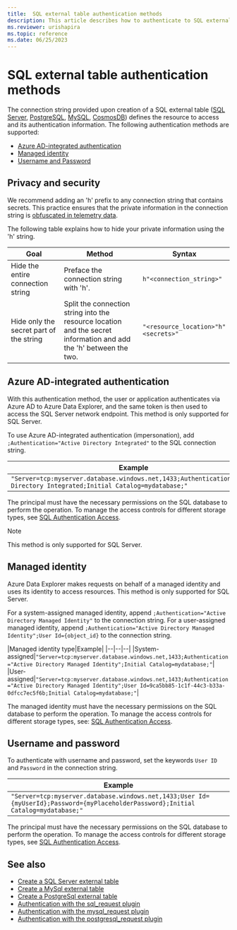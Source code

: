 ```yaml
---
title:  SQL external table authentication methods
description: This article describes how to authenticate to SQL external tables in Azure Data Explorer.
ms.reviewer: urishapira
ms.topic: reference
ms.date: 06/25/2023
---
```

# SQL external table authentication methods

The connection string provided upon creation of a SQL external table ([SQL Server](../../management/external-mssql-tables.md), [PostgreSQL](../../management/external-postgresql-tables.md), [MySQL](../../management/external-mysql-tables.md), [CosmosDB](../../management/external-cosmosdbsql-tables.md))
defines the resource to access and its authentication information. The following authentication methods are supported:

* [Azure AD-integrated authentication](#azure-ad-integrated-authentication)
* [Managed identity](#managed-identity)
* [Username and Password](#username-and-password)

## Privacy and security

We recommend adding an 'h' prefix to any connection string that contains secrets. This practice ensures that the private information in the connection string is [obfuscated in telemetry data](../../query/scalar-data-types/string.md#obfuscated-string-literals).

The following table explains how to hide your private information using the 'h' string.

|Goal|Method|Syntax|
|--|--|--|
|Hide the entire connection string|Preface the connection string with 'h'.|`h"<connection_string>"`|
|Hide only the secret part of the string|Split the connection string into the resource location and the secret information and add the 'h' between the two.| `"<resource_location>"h"<secrets>"`|

## Azure AD-integrated authentication

With this authentication method, the user or application authenticates via Azure AD to Azure Data Explorer, and the same token is then used to access the SQL Server network endpoint. This method is only supported for SQL Server.

To use Azure AD-integrated authentication (impersonation), add `;Authentication="Active Directory Integrated"` to the SQL connection string.

|Example|
|--|
|`"Server=tcp:myserver.database.windows.net,1433;Authentication=Active Directory Integrated;Initial Catalog=mydatabase;"`|

The principal must have the necessary permissions on the SQL database to perform the operation. To manage the access controls for different storage types, see [SQL Authentication Access](/sql/relational-databases/security/authentication-access/getting-started-with-database-engine-permissions).

> [!NOTE]
> This method is only supported for SQL Server.

## Managed identity

Azure Data Explorer makes requests on behalf of a managed identity and uses its identity to access resources. This method is only supported for SQL Server.

For a system-assigned managed identity, append `;Authentication="Active Directory Managed Identity"` to the connection string. For a user-assigned managed identity, append `;Authentication="Active Directory Managed Identity";User Id={object_id}` to the connection string.

|Managed identity type|Example|
|--|--|--|
|System-assigned|`"Server=tcp:myserver.database.windows.net,1433;Authentication="Active Directory Managed Identity";Initial Catalog=mydatabase;"`|
|User-assigned|`"Server=tcp:myserver.database.windows.net,1433;Authentication="Active Directory Managed Identity";User Id=9ca5bb85-1c1f-44c3-b33a-0dfcc7ec5f6b;Initial Catalog=mydatabase;"`|

The managed identity must have the necessary permissions on the SQL database to perform the operation. To manage the access controls for different storage types, see: [SQL Authentication Access](/sql/relational-databases/security/authentication-access/getting-started-with-database-engine-permissions).

## Username and password

To authenticate with username and password, set the keywords `User ID` and `Password` in the connection string.

|Example|
|--|
|`"Server=tcp:myserver.database.windows.net,1433;User Id={myUserId};Password={myPlaceholderPassword};Initial Catalog=mydatabase;"`|

The principal must have the necessary permissions on the SQL database to perform the operation. To manage the access controls for different storage types, see [SQL Authentication Access](/sql/relational-databases/security/authentication-access/getting-started-with-database-engine-permissions).

## See also

* [Create a SQL Server external table](../../management/external-mssql-tables.md)
* [Create a MySql external table](../../management/external-mysql-tables.md)
* [Create a PostgreSql external table](../../management/external-postgresql-tables.md)
* [Authentication with the sql_request plugin](../../query/sqlrequestplugin.md#authentication-and-authorization)
* [Authentication with the mysql_request plugin](../../query/mysqlrequest-plugin.md#authentication-and-authorization)
* [Authentication with the postgresql_request plugin](../../query/postgresqlrequest-plugin.md#authentication-and-authorization)
